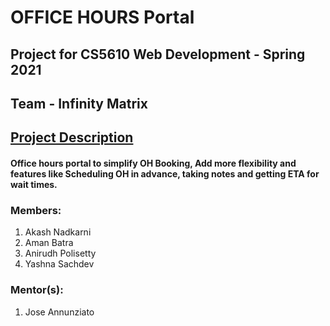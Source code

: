 # OFFICE HOURS Portal
## Project for CS5610 Web Development - Spring 2021
## Team - Infinity Matrix

## [Project Description](https://docs.google.com/document/d/12tVdeUMr2IjqQSkFAXFcPnXmNJ99LP5iNLbFs9YO9CQ/edit?usp=sharing)

#### Office hours portal to simplify OH Booking, Add more flexibility and features like Scheduling OH in advance, taking notes and getting ETA for wait times.

### Members:
1. Akash Nadkarni
2. Aman Batra
3. Anirudh Polisetty
4. Yashna Sachdev

### Mentor(s):
1. Jose Annunziato




